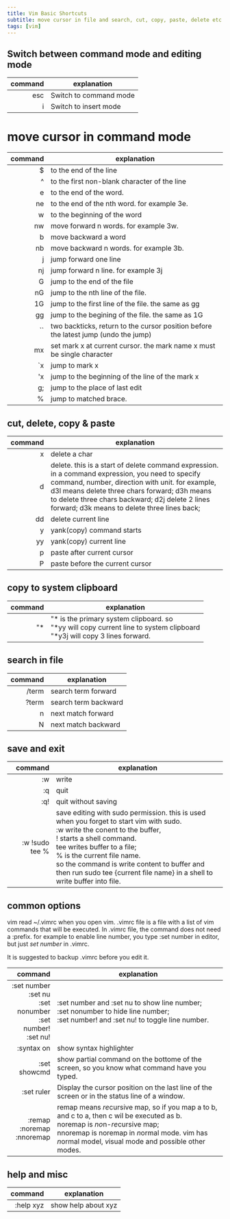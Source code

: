 ```yaml
---
title: Vim Basic Shortcuts
subtitle: move cursor in file and search, cut, copy, paste, delete etc
tags: [vim]
---
```


## Switch between command mode and editing mode

| command | explanation |
| ------: | ------ |
| esc| Switch to command mode |
| i  | Switch to insert mode |

# move cursor in command mode

| command | explanation |
| ------: | ------ |
|  $ | to the end of the line|
|  ^ | to the first non-blank character of the line |
|  e | to the end of the word. |
| ne | to the end of the nth word. for example 3e. |
|  w | to the beginning of the word |
| nw | move forward n words. for example 3w. |
|  b | move backward a word |
| nb | move backward n words. for example 3b. |
|  j | jump forward one line  |
| nj | jump forward n line. for example 3j  |
|  G | jump to the end of the file  |
| nG | jump to the nth line of the file.|
| 1G | jump to the first line of the file. the same as gg  |
| gg | jump to the begining of the file. the same as 1G  |
| `` | two backticks, return to the cursor position before the latest jump (undo the jump) |
| mx | set mark x at current cursor. the mark name x must be single character |
| `x | jump to mark x |
| 'x | jump to the beginning of the line of the mark x |
| g; | jump to the place of last edit |
|  % | jump to matched brace. |

## cut, delete, copy & paste

| command | explanation |
| ------: | ------ |
| x |delete a char|
| d |delete. this is a start of delete command expression. in a command expression, you need to specify command, number, direction with unit. for example,  d3l means delete three chars forward; d3h means to delete three chars backward;  d2j delete 2 lines forward; d3k means to delete three lines back;|
| dd |delete current line|
| y | yank(copy) command starts|
| yy| yank(copy) current line|
| p | paste after current cursor|
| P | paste before the current cursor|

## copy to system clipboard

| command | explanation |
| ------: | ------ |
|"*|"* is the primary system clipboard. so <br/>"*yy will copy current line to system clipboard <br/> "*y3j will copy 3 lines forward.|


## search in file

| command | explanation |
| ------: | ------ |
| /term| search term forward |
| ?term| search term backward|
| n| next match forward |
|N | next match backward|

## save and exit

| command | explanation |
| ------: | ------ |
|  :w| write |
|  :q| quit |
| :q!| quit without saving |
|:w !sudo tee %| save editing with sudo permission. this is used when you forget to start vim with sudo. </br>:w write the conent to the buffer, </br>! starts a shell command. </br>tee writes buffer to a file; </br>% is the current file name. </br>so the command is  write content to buffer and then run sudo tee {current file name} in a shell to write buffer into file.|

## common options
vim read ~/.vimrc when you open vim. .vimrc file is a file with a list of vim commands that will be executed. In .vimrc file, the command does not need a :prefix. for example to enable line number, you type :set number in editor, but just *set number* in .vimrc. 

It is suggested to backup .vimrc before you edit it. 

| command | explanation |
| ------: | ------ |
|:set number <br/> :set nu <br/>:set nonumber<br/>:set number!<br/>:set nu!|:set number and :set nu to show line number; <br/>:set nonumber to hide line number;<br/>:set number! and :set nu! to toggle line number.|
|:syntax on|show syntax highlighter|
|:set showcmd| show partial command on the bottome of the screen, so you know what command have you typed.|
|:set ruler|Display the cursor position on the last line of the screen or in the status line of a window.|
|:remap<br/> :noremap</br>:nnoremap|remap means *re*cursive map, so if you map a to b, and c to a, then c wil be executed as b. <br/>noremap is *no*n-*re*cursive map; <br/>nnoremap is noremap in *n*ormal mode. vim has *n*ormal model, *v*isual mode and possible other modes.|

## help and misc

| command | explanation |
| ------: | ------ |
|:help xyz| show help about xyz|


